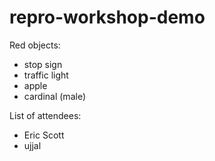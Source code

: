 # repro-workshop-demo
Red objects:
- stop sign
- traffic light
- apple
- cardinal (male)


List of attendees:
- Eric Scott
- ujjal